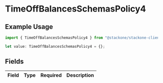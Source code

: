 # TimeOffBalancesSchemasPolicy4

## Example Usage

```typescript
import { TimeOffBalancesSchemasPolicy4 } from "@stackone/stackone-client-ts/sdk/models/shared";

let value: TimeOffBalancesSchemasPolicy4 = {};
```

## Fields

| Field       | Type        | Required    | Description |
| ----------- | ----------- | ----------- | ----------- |